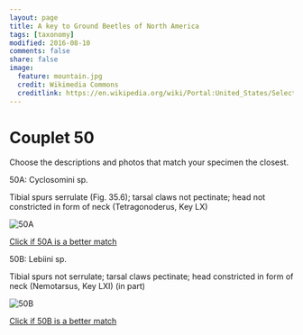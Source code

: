 ```yaml
---
layout: page
title: A key to Ground Beetles of North America
tags: [taxonomy]
modified: 2016-08-10
comments: false
share: false
image:
  feature: mountain.jpg
  credit: Wikimedia Commons
  creditlink: https://en.wikipedia.org/wiki/Portal:United_States/Selected_panorama#/media/File:Mount_Ellinor,_Mount_Washington_Panorama.jpg
---
```


# Couplet 50


Choose the descriptions and photos that match your specimen the closest. 

50A: Cyclosomini sp. 

Tibial spurs serrulate (Fig. 35.6); tarsal claws not pectinate; head not constricted in form of neck (Tetragonoderus, Key LX)

![50A](//klevan.github.io/images/keyfigs/Key1_50_50A.png)

[Click if 50A is a better match](https://en.wikipedia.org/wiki/Cyclosomini)


50B: Lebiini sp. 

Tibial spurs not serrulate; tarsal claws pectinate; head constricted in form of neck (Nemotarsus, Key LXI) (in part)

![50B](//klevan.github.io/images/keyfigs/Key1_50_50B.png)

[Click if 50B is a better match](https://en.wikipedia.org/wiki/Lebiini)

